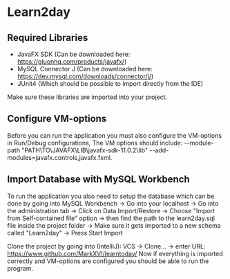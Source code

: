 # Learn2day

## Required Libraries
  - JavaFX SDK (Can be downloaded here: https://gluonhq.com/products/javafx/)
  - MySQL Connector J (Can be downloaded here: https://dev.mysql.com/downloads/connector/j/)
  - JUnit4 (Which should be possible to import directly from the IDE)

Make sure these libraries are imported into your project.
 
 ## Configure VM-options
   Before you can run the application you must also configure the VM-options in Run/Debug configurations,
   The VM options should include: --module-path "PATH\TO\JAVAFX\LIB\javafx-sdk-11.0.2\lib" --add-modules=javafx.controls,javafx.fxml.
   
## Import Database with MySQL Workbench

  To run the application you also need to setup the database which can be done by 
  going into MySQL Workbench -> Go into your localhost ->
  Go into the administration tab -> Click on Data Import/Restore -> 
  Choose "Import from Self-contained file" option -> then find the path to the learn2day.sql file inside the project folder ->
  Make sure it gets imported to a new schema called "Learn2day" -> Press Start Import
  
  
 Clone the project by going into (IntelliJ): VCS -> Clone... -> enter URL: https://www.github.com/MarkXVI/learntoday/
 Now if everything is imported correctly and VM-options are configured you should be able to run the program.
 
